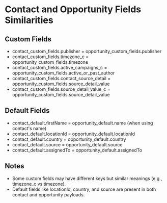 # Contact and Opportunity Fields Similarities

## Custom Fields
- contact_custom_fields.publisher = opportunity_custom_fields.publisher
- contact_custom_fields.timezone_c = opportunity_custom_fields.timezone
- contact_custom_fields.active_campaigns_c = opportunity_custom_fields.active_or_past_author
- contact_custom_fields.contact_source_detail = opportunity_custom_fields.source_detail_value
- contact_custom_fields.source_detail_value_c = opportunity_custom_fields.source_detail_value

## Default Fields
- contact_default.firstName = opportunity_default.name (when using contact's name)
- contact_default.locationId = opportunity_default.locationId
- contact_default.country = opportunity_default.country
- contact_default.source = opportunity_default.source
- contact_default.assignedTo = opportunity_default.assignedTo

## Notes
- Some custom fields may have different keys but similar meanings (e.g., timezone_c vs timezone).
- Default fields like locationId, country, and source are present in both contact and opportunity payloads.
